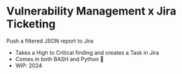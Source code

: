 # Vulnerability Management x Jira Ticketing
Push a filtered JSON report to Jira
- Takes a High to Critical finding and creates a Task in Jira
- Comes in both BASH and Python 🐍 
- WIP: 2024 
